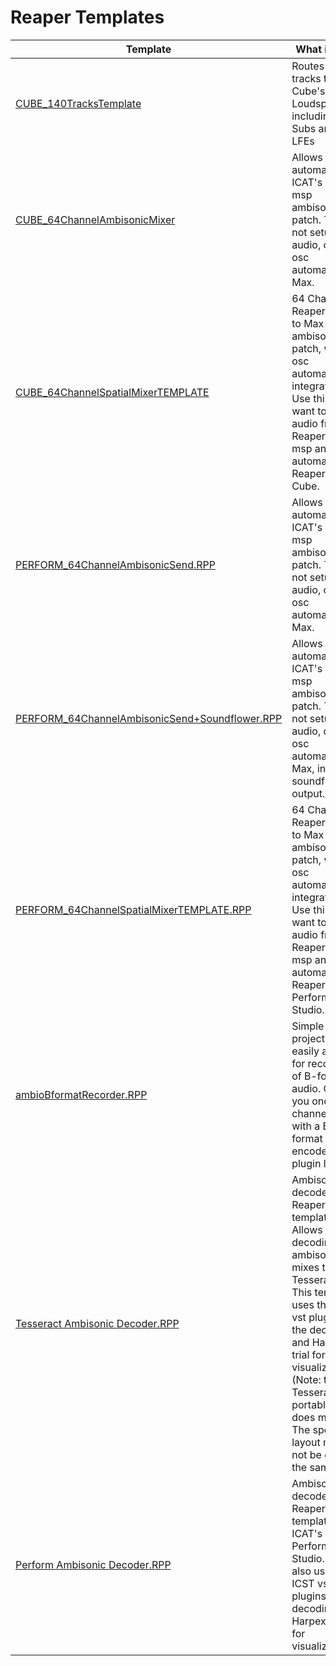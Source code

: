 # Reaper Templates

Template | What it does
-------- | ------------
[CUBE_140TracksTemplate](https://github.com/brandflake11/ICAT-Documentation/blob/main/Reaper-Templates/CUBE_140TracksTemplate.RPP) | Routes 140 tracks to the Cube's 140 Loudspeakers, including the Subs and LFEs
[CUBE_64ChannelAmbisonicMixer](https://github.com/brandflake11/ICAT-Documentation/blob/main/Reaper-Templates/CUBE_64ChannelAmbisonicMixer.RPP) | Allows for automation of ICAT's Max msp ambisonic patch. This is not setup for audio, only osc automation for Max. 
[CUBE_64ChannelSpatialMixerTEMPLATE](https://github.com/brandflake11/ICAT-Documentation/blob/main/Reaper-Templates/CUBE_64ChannelSpatialMixerTEMPLATE.RPP) | 64 Channel Reaper output to Max msp ambisonic patch, with osc automation integrated. Use this if you want to send audio from Reaper to Max msp and automate it in Reaper for the Cube.
[PERFORM_64ChannelAmbisonicSend.RPP](https://github.com/brandflake11/ICAT-Documentation/blob/main/Reaper-Templates/PERFORM_64ChannelAmbisonicSend.RPP) | Allows or automation of ICAT's Max msp ambisonic patch. This is not setup for audio, only osc automation for Max.
[PERFORM_64ChannelAmbisonicSend+Soundflower.RPP](https://github.com/brandflake11/ICAT-Documentation/blob/main/Reaper-Templates/PERFORM_64ChannelAmbisonicSend%2BSoundflower.RPP) | Allows or automation of ICAT's Max msp ambisonic patch. This is not setup for audio, only osc automation for Max, including soundflower's output.
[PERFORM_64ChannelSpatialMixerTEMPLATE.RPP](https://github.com/brandflake11/ICAT-Documentation/blob/main/Reaper-Templates/PERFORM_64ChannelSpatialMixerTEMPLATE.RPP) | 64 Channel Reaper output to Max msp ambisonic patch, with osc automation integrated. Use this if you want to send audio from Reaper to Max msp and automate it in Reaper for Perform Studio.
[ambioBformatRecorder.RPP](https://github.com/brandflake11/ICAT-Documentation/blob/main/Reaper-Templates/ambioBformatRecorder.RPP) | Simple Reaper project to easily allow for recording of B-format audio. Gives you one four channel track with a B-format encoder plugin loaded.
[Tesseract Ambisonic Decoder.RPP](https://github.com/icatimmersive/ICAT-Documentation/blob/main/Reaper-Templates/Tesseract%20Ambisonic%20Decoder.RPP) | Ambisonic decoder Reaper template. Allows for decoding ambisonic mixes to the Tesseract. This template uses the ICST vst plugins for the decoding and Harpex-x trial for visualization. (Note: the Tesseract is portable and does move. The speaker layout might not be exactly the same.)
[Perform Ambisonic Decoder.RPP](https://github.com/icatimmersive/ICAT-Documentation/blob/main/Reaper-Templates/Perform%20Ambisonic%20Decoder.RPP) | Ambisonic decoder Reaper template for ICAT's Perform Studio. This also uses the ICST vst plugins for decoding and Harpex-X trial for visualization.
